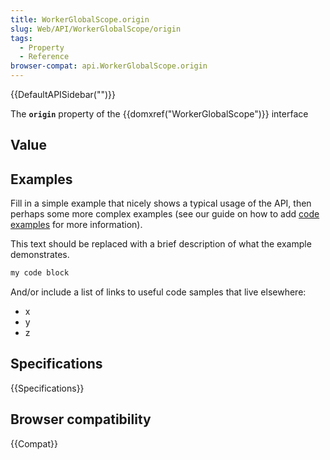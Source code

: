 ```yaml
---
title: WorkerGlobalScope.origin
slug: Web/API/WorkerGlobalScope/origin
tags:
  - Property
  - Reference
browser-compat: api.WorkerGlobalScope.origin
---
```

{{DefaultAPISidebar("")}}

The **`origin`** property of the {{domxref("WorkerGlobalScope")}} interface 

## Value



## Examples

Fill in a simple example that nicely shows a typical usage of the API, then perhaps some more complex examples (see our guide on how to add [code examples](/en-US/docs/MDN/Contribute/Structures/Code_examples) for more information).

This text should be replaced with a brief description of what the example demonstrates.

```js
my code block
```

And/or include a list of links to useful code samples that live elsewhere:

*   x
*   y
*   z

## Specifications

{{Specifications}}

## Browser compatibility

{{Compat}}


